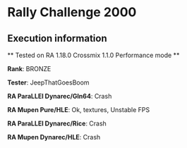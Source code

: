 # Rally Challenge 2000 

## Execution information


** Tested on RA 1.18.0 Crossmix 1.1.0 Performance mode **


**Rank**: BRONZE


**Tester**: JeepThatGoesBoom



**RA ParaLLEl Dynarec/Gln64**: Crash


**RA Mupen Pure/HLE**: Ok, textures, Unstable FPS


**RA ParaLLEl Dynarec/Rice**: Crash


**RA Mupen Dynarec/HLE**: Crash